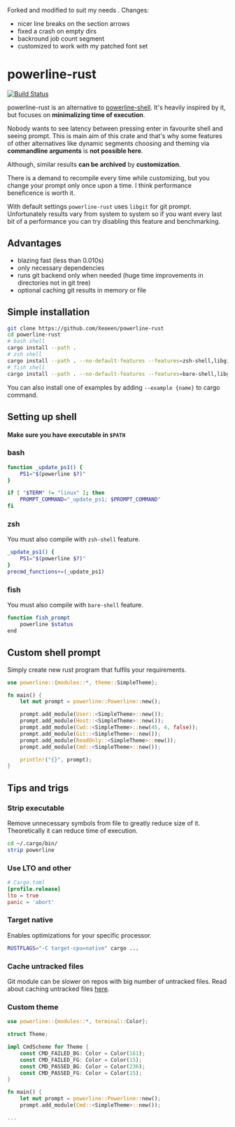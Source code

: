 Forked and modified to suit my needs .
Changes:
- nicer line breaks on the section arrows
- fixed a crash on empty dirs
- backround job count segment
- customized to work with my patched font set


# powerline-rust
[![Build Status](https://travis-ci.org/Xeoeen/powerline-rust.svg)](https://travis-ci.org/Xeoeen/powerline-rust)

powerline-rust is an alternative to [powerline-shell](https://github.com/b-ryan/powerline-shell). It's heavily inspired by it, but focuses on **minimalizing time of execution**.

Nobody wants to see latency between pressing enter in favourite shell and seeing prompt. This is main aim of this crate and that's why some features of other alternatives like dynamic segments choosing and theming via **commandline arguments** is **not possible here**.

Although, similar results **can be archived** by **customization**.

There is a demand to recompile every time while customizing, but you change your prompt only once upon a time. I think performance beneficence is worth it.

With default settings `powerline-rust` uses `libgit` for git prompt. Unfortunately results vary from system to system so if you want every last bit of a performance you can try disabling this feature and benchmarking.
## Advantages 
- blazing fast (less than 0.010s)
- only necessary dependencies
- runs git backend only when needed (huge time improvements in directories not in git tree)
- optional caching git results in memory or file

## Simple installation 
```bash
git clone https://github.com/Xeoeen/powerline-rust
cd powerline-rust
# bash shell 
cargo install --path .
# zsh shell 
cargo install --path . --no-default-features --features=zsh-shell,libgit
# fish shell
cargo install --path . --no-default-features --features=bare-shell,libgit
```
You can also install one of examples by adding `--example {name}` to cargo command.

## Setting up shell
#### Make sure you have executable in `$PATH`
### bash
```bash
function _update_ps1() {
    PS1="$(powerline $?)"
}

if [ "$TERM" != "linux" ]; then
    PROMPT_COMMAND="_update_ps1; $PROMPT_COMMAND"
fi
```
### zsh
You must also compile with `zsh-shell` feature.
```zsh
_update_ps1() {
    PS1="$(powerline $?)"
}
precmd_functions+=(_update_ps1)
```
### fish
You must also compile with `bare-shell` feature.
```bash
function fish_prompt
    powerline $status
end
```

## Custom shell prompt
Simply create new rust program that fulfils your requirements.
```rust
use powerline::{modules::*, theme::SimpleTheme};

fn main() {
	let mut prompt = powerline::Powerline::new();

	prompt.add_module(User::<SimpleTheme>::new());
	prompt.add_module(Host::<SimpleTheme>::new());
	prompt.add_module(Cwd::<SimpleTheme>::new(45, 4, false));
	prompt.add_module(Git::<SimpleTheme>::new());
	prompt.add_module(ReadOnly::<SimpleTheme>::new());
	prompt.add_module(Cmd::<SimpleTheme>::new());

	println!("{}", prompt);
}


```
## Tips and trigs
### Strip executable
Remove unnecessary symbols from file to greatly reduce size of it.
Theoretically it can reduce time of execution.
```bash
cd ~/.cargo/bin/
strip powerline
```
### Use LTO and other

```toml
# Cargo.toml
[profile.release]
lto = true
panic = 'abort'
```
### Target native
Enables optimizations for your specific processor.
```bash
RUSTFLAGS="-C target-cpu=native" cargo ...
```
### Cache untracked files 
Git module can be slower on repos with big number of untracked files. Read about caching untracked files  [here](https://git-scm.com/docs/git-update-index). 

### Custom theme

```rust
use powerline::{modules::*, terminal::Color};

struct Theme;

impl CmdScheme for Theme {
	const CMD_FAILED_BG: Color = Color(161);
	const CMD_FAILED_FG: Color = Color(15);
	const CMD_PASSED_BG: Color = Color(236);
	const CMD_PASSED_FG: Color = Color(15);
}

fn main() {
	let mut prompt = powerline::Powerline::new();
	prompt.add_module(Cmd::<SimpleTheme>::new());

...
```




